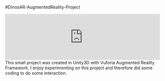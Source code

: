 #DinosAR-AugmentedReality-Project
<iframe width="100%" src="https://www.youtube.com/embed/2tlenoFqqv4" frameborder="0" allowfullscreen></iframe>
This small project was created in Unity3D with Vuforia Augmented Reality Framework. I enjoy experimenting on this project and therefore did some coding to do some interaction.
